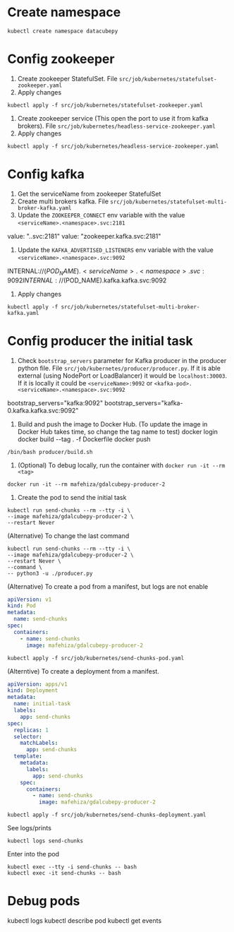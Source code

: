 
# Create namespace
```shell
kubectl create namespace datacubepy
```

# Config zookeeper

1. Create zookeeper StatefulSet.
File `src/job/kubernetes/statefulset-zookeeper.yaml`
2. Apply changes
```shell
kubectl apply -f src/job/kubernetes/statefulset-zookeeper.yaml
```

1. Create zookeeper service (This open the port to use it from kafka brokers).
File `src/job/kubernetes/headless-service-zookeeper.yaml`
2. Apply changes
```shell
kubectl apply -f src/job/kubernetes/headless-service-zookeeper.yaml
```

# Config kafka

1. Get the serviceName from zookeeper StatefulSet
2. Create multi brokers kafka.
File `src/job/kubernetes/statefulset-multi-broker-kafka.yaml`
3. Update the `ZOOKEEPER_CONNECT` env variable with the value `<serviceName>.<namespace>.svc:2181`

value: "<serviceName>.<namespace>.svc:2181"
value: "zookeeper.kafka.svc:2181"

1. Update the `KAFKA_ADVERTISED_LISTENERS` env variable with the value `<serviceName>.<namespace>.svc:9092`

INTERNAL://$(POD_NAME).<serviceName>.<namespace>.svc:9092
INTERNAL://$(POD_NAME).kafka.kafka.svc:9092

1. Apply changes
```shell
kubectl apply -f src/job/kubernetes/statefulset-multi-broker-kafka.yaml
```

# Config producer the initial task

1. Check `bootstrap_servers` parameter for Kafka producer in the producer python file.
File `src/job/kubernetes/producer/producer.py`.
If it is able external (using NodePort or LoadBalancer) it would be `localhost:30003`. 
If it is locally it could be `<serviceName>:9092` or `<kafka-pod>.<serviceName>.<namespace>.svc:9092`

bootstrap_servers="kafka:9092"
bootstrap_servers="kafka-0.kafka.kafka.svc:9092"

1. Build and push the image to Docker Hub. 
(To update the image in Docker Hub takes time, so change the tag name to test)
docker login
docker build --tag <tag> . -f Dockerfile
docker push <tag>
```shell
/bin/bash producer/build.sh
```

1. (Optional) To debug locally, run the container with `docker run -it --rm <tag>`
```shell
docker run -it --rm mafehiza/gdalcubepy-producer-2
```

1. Create the pod to send the initial task
```shell
kubectl run send-chunks --rm --tty -i \
--image mafehiza/gdalcubepy-producer-2 \
--restart Never
```
(Alternative) To change the last command
```shell
kubectl run send-chunks --rm --tty -i \
--image mafehiza/gdalcubepy-producer-2 \
--restart Never \
--command \
-- python3 -u ./producer.py
```
(Alternative) To create a pod from a manifest, but logs are not enable
```yaml
apiVersion: v1
kind: Pod
metadata:
  name: send-chunks
spec:
  containers:
    - name: send-chunks
      image: mafehiza/gdalcubepy-producer-2
```
```shell
kubectl apply -f src/job/kubernetes/send-chunks-pod.yaml
```
(Alterntive) To create a deployment from a manifest.
```yaml
apiVersion: apps/v1
kind: Deployment
metadata:
  name: initial-task
  labels:
    app: send-chunks
spec:
  replicas: 1
  selector:
    matchLabels:
      app: send-chunks
  template:
    metadata:
      labels:
        app: send-chunks
    spec:
      containers:
        - name: send-chunks
          image: mafehiza/gdalcubepy-producer-2
```
```shell
kubectl apply -f src/job/kubernetes/send-chunks-deployment.yaml
```

See logs/prints
```shell
kubectl logs send-chunks
```

Enter into the pod
```shell
kubectl exec --tty -i send-chunks -- bash 
kubectl exec -it send-chunks -- bash
```


# Debug pods

kubectl logs <pod name>
kubectl describe pod <pod name>
kubectl get events